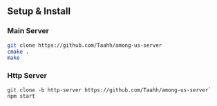 ## Setup & Install
### Main Server
```bash
git clone https://github.com/Taahh/among-us-server
cmake .
make
```
### Http Server
```
git clone -b http-server https://github.com/Taahh/among-us-server`
npm start
```